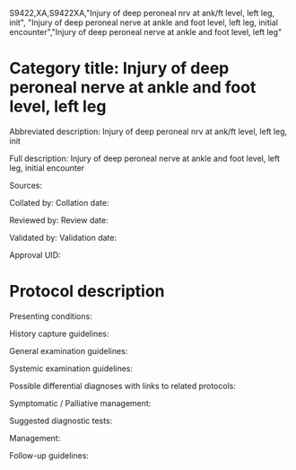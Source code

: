 S9422,XA,S9422XA,"Injury of deep peroneal nrv at ank/ft level, left leg, init", "Injury of deep peroneal nerve at ankle and foot level, left leg, initial encounter","Injury of deep peroneal nerve at ankle and foot level, left leg"
# Category title: Injury of deep peroneal nerve at ankle and foot level, left leg

Abbreviated description: Injury of deep peroneal nrv at ank/ft level, left leg, init

Full description: Injury of deep peroneal nerve at ankle and foot level, left leg, initial encounter

Sources:

Collated by:
Collation date:

Reviewed by:
Review date:

Validated by:
Validation date:

Approval UID:

# Protocol description

Presenting conditions:

History capture guidelines:

General examination guidelines:

Systemic examination guidelines:

Possible differential diagnoses with links to related protocols:

Symptomatic / Palliative management:

Suggested diagnostic tests:

Management:

Follow-up guidelines:
